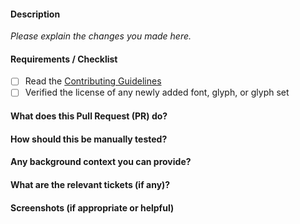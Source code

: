 
#### Description

_Please explain the changes you made here._

#### Requirements / Checklist

- [ ] Read the [Contributing Guidelines](https://github.com/ryanoasis/nerd-fonts/blob/master/contributing.md)
- [ ] Verified the license of any newly added font, glyph, or glyph set

#### What does this Pull Request (PR) do?

#### How should this be manually tested?

#### Any background context you can provide?

#### What are the relevant tickets (if any)?

#### Screenshots (if appropriate or helpful)
